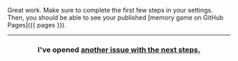 Great work. Make sure to complete the first few steps in your settings. Then, you should be able to see your published [memory game on GitHub Pages]({{ pages }}).

<hr>
<h3 align="center">I've opened <a href="{{ url }}">another issue with the next steps.</a></h3>
